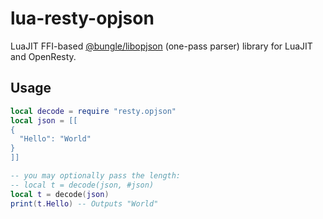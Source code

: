 # lua-resty-opjson
LuaJIT FFI-based [@bungle/libopjson](https://github.com/bungle/libopjson) (one-pass parser) library for LuaJIT and OpenResty.

## Usage

```lua
local decode = require "resty.opjson"
local json = [[
{
  "Hello": "World"
}
]]

-- you may optionally pass the length:
-- local t = decode(json, #json)
local t = decode(json)
print(t.Hello) -- Outputs "World"
```
